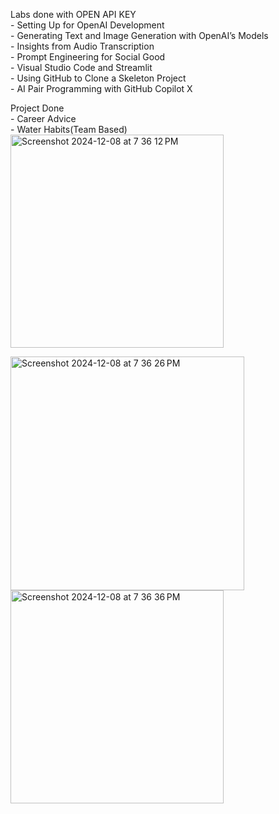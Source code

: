 

Labs done with OPEN API KEY                                                                                                                                                            
    - Setting Up for OpenAI Development                                                                                                                                                                                         
    - Generating Text and Image Generation with OpenAI’s Models                                                                                                                                                                                                           
    - Insights from Audio Transcription                                                                                                                                                                                                            
    - Prompt Engineering for Social Good                                                                                                                                                            
    -  Visual Studio Code and Streamlit                                                                                                                                                            
    - Using GitHub to Clone a Skeleton Project                                                                                                                                                                                                                                                                                                                      
    - AI Pair Programming with GitHub Copilot X                                                                                                                                                            



Project Done                                                                                                                                                                                                                                                                                                                       
    - Career Advice                                                                                                                                                                                                                                                                                                                        
    - Water Habits(Team Based)                                                                                                                                                                                                                                                                                                                        
<img width="341" alt="Screenshot 2024-12-08 at 7 36 12 PM" src="https://github.com/user-attachments/assets/8f0154f0-2fba-4758-8532-b0d68df91420">
                                                                                                                                                                                                                                                                                                          
<img width="374" alt="Screenshot 2024-12-08 at 7 36 26 PM" src="https://github.com/user-attachments/assets/78503d83-dfd6-440d-b90e-a1f6f22299b6">                                                                                                                                                                                                                                                                                                                        
<img width="341" alt="Screenshot 2024-12-08 at 7 36 36 PM" src="https://github.com/user-attachments/assets/a2eb6809-7ead-47c4-b5c6-58452403830a">
